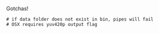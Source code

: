 
Gotchas!

```
# if data folder does not exist in bin, pipes will fail
# OSX requires yuv420p output flag
```